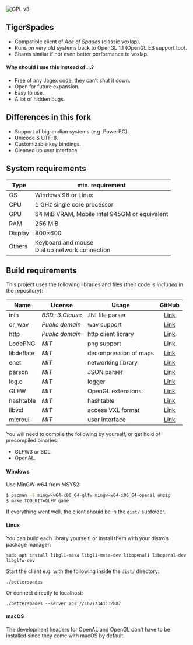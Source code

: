 ![GPL v3](https://www.gnu.org/graphics/gplv3-127x51.png)

## TigerSpades

* Compatible client of *Ace of Spades* (classic voxlap).
* Runs on very old systems back to OpenGL 1.1 (OpenGL ES support too).
* Shares similar if not even better performance to voxlap.

#### Why should I use this instead of ...?

* Free of any Jagex code, they can’t shut it down.
* Open for future expansion.
* Easy to use.
* A lot of hidden bugs.

## Differences in this fork

* Support of big-endian systems (e.g. PowerPC).
* Unicode & UTF-8.
* Customizable key bindings.
* Cleaned up user interface.

## System requirements

| Type    | min. requirement                                     |
| ------- | ---------------------------------------------------- |
| OS      | Windows 98 or Linux                                  |
| CPU     | 1 GHz single core processor                          |
| GPU     | 64 MiB VRAM, Mobile Intel 945GM or equivalent        |
| RAM     | 256 MiB                                              |
| Display | 800×600                                              |
| Others  | Keyboard and mouse<br />Dial up network connection   |

## Build requirements

This project uses the following libraries and files (their code is *included* in the repository):

| Name         | License         | Usage                  | GitHub                                             |
| ------------ | --------------- | ---------------------- | :------------------------------------------------: |
| inih         | *BSD-3.Clause*  | .INI file parser       | [Link](https://github.com/benhoyt/inih)            |
| dr_wav       | *Public domain* | wav support            | [Link](https://github.com/mackron/dr_libs/)        |
| http         | *Public domain* | http client library    | [Link](https://github.com/mattiasgustavsson/libs)  |
| LodePNG      | *MIT*           | png support            | [Link](https://github.com/lvandeve/lodepng)        |
| libdeflate   | *MIT*           | decompression of maps  | [Link](https://github.com/ebiggers/libdeflate)     |
| enet         | *MIT*           | networking library     | [Link](https://github.com/lsalzman/enet)           |
| parson       | *MIT*           | JSON parser            | [Link](https://github.com/kgabis/parson)           |
| log.c        | *MIT*           | logger                 | [Link](https://github.com/xtreme8000/log.c)        |
| GLEW         | *MIT*           | OpenGL extensions      | [Link](https://github.com/nigels-com/glew)         |
| hashtable    | *MIT*           | hashtable              | [Link](https://github.com/goldsborough/hashtable/) |
| libvxl       | *MIT*           | access VXL format      | [Link](https://github.com/xtreme8000/libvxl/)      |
| microui      | *MIT*           | user interface         | [Link](https://github.com/rxi/microui)             |

You will need to compile the following by yourself, or get hold of precompiled binaries:

* GLFW3 or SDL.
* OpenAL.

#### Windows

Use MinGW-w64 from MSYS2:

```bash
$ pacman -S mingw-w64-x86_64-glfw mingw-w64-x86_64-openal unzip
$ make TOOLKIT=GLFW game
```

If everything went well, the client should be in the `dist/` subfolder.

#### Linux

You can build each library yourself, or install them with your distro’s package manager:
```
sudo apt install libgl1-mesa libgl1-mesa-dev libopenal1 libopenal-dev libglfw-dev
```

Start the client e.g. with the following inside the `dist/` directory:
```
./betterspades
```
Or connect directly to localhost:
```
./betterspades --server aos://16777343:32887
```

#### macOS

The development headers for OpenAL and OpenGL don’t have to be installed since they come with macOS by default.
